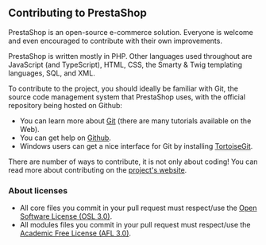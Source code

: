 Contributing to PrestaShop
--------------------------

PrestaShop is an open-source e-commerce solution. Everyone is welcome and even encouraged to contribute with their own improvements.

PrestaShop is written mostly in PHP. Other languages used throughout are JavaScript (and TypeScript), HTML, CSS, the Smarty & Twig templating languages, SQL, and XML.

To contribute to the project, you should ideally be familiar with Git, the source code management system that PrestaShop uses, with the official repository being hosted on Github: 
* You can learn more about [Git](https://try.github.io/) (there are many tutorials available on the Web).
* You can get help on [Github](https://help.github.com/).
* Windows users can get a nice interface for Git by installing [TortoiseGit](https://tortoisegit.org/).

There are number of ways to contribute, it is not only about coding! You can read more about contributing on the [project's website][get-involved].

### About licenses

* All core files you commit in your pull request must respect/use the [Open Software License (OSL 3.0)][osl].
* All modules files you commit in your pull request must respect/use the [Academic Free License (AFL 3.0)][afl].


[osl]: https://opensource.org/licenses/OSL-3.0
[afl]: https://opensource.org/licenses/AFL-3.0
[get-involved]: https://www.prestashop-project.org/get-involved/
